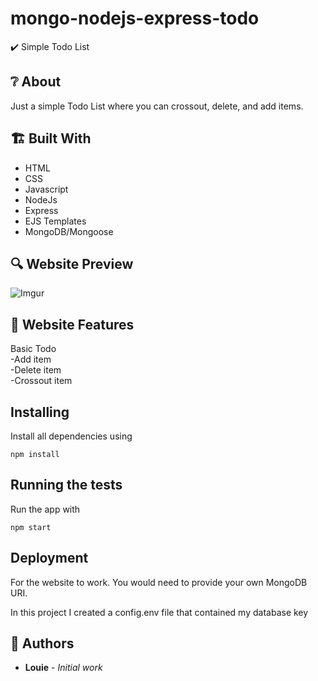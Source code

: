 # mongo-nodejs-express-todo
✔️ Simple Todo List

## ❔ About

Just a simple Todo List where you can crossout, delete, and add items.

## 🏗️ Built With

- HTML
- CSS
- Javascript
- NodeJs
- Express
- EJS Templates
- MongoDB/Mongoose

## 🔍 Website Preview

![Imgur](https://i.imgur.com/YouPyYJ.png)

## 📝️ Website Features

Basic Todo  
-Add item  
-Delete item   
-Crossout item   

## Installing

Install all dependencies using

```
npm install
```

## Running the tests

Run the app with

```
npm start
```

## Deployment

For the website to work. You would need to provide your own MongoDB URI.

In this project I created a config.env file that contained my database key

## 🧔 Authors

- **Louie** - _Initial work_
